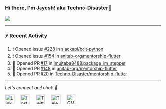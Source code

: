 ### Hi there, I'm [Jayesh!](https://technodisaster.wtf) aka Techno-Disaster👋

<a href="https://github.com/anuraghazra/github-readme-stats">
  <img align="center" src="https://github-readme-stats.vercel.app/api?username=Techno-Disaster&show_icons=true&include_all_commits=true&theme=default&count_private=true" />
</a>

---

### :zap: Recent Activity

<!--START_SECTION:activity-->
1. ❗️ Opened issue [#228](https://github.com//slackapi/bolt-python/issues/228) in [slackapi/bolt-python](https://github.com//slackapi/bolt-python)
2. ❗️ Opened issue [#154](https://github.com//anitab-org/mentorship-flutter/issues/154) in [anitab-org/mentorship-flutter](https://github.com//anitab-org/mentorship-flutter)
3. 💪 Opened PR [#17](https://github.com//imujtaba8488/package_im_stepper/pull/17) in [imujtaba8488/package_im_stepper](https://github.com//imujtaba8488/package_im_stepper)
4. 💪 Opened PR [#148](https://github.com//anitab-org/mentorship-flutter/pull/148) in [anitab-org/mentorship-flutter](https://github.com//anitab-org/mentorship-flutter)
5. 💪 Opened PR [#20](https://github.com//Techno-Disaster/mentorship-flutter/pull/20) in [Techno-Disaster/mentorship-flutter](https://github.com//Techno-Disaster/mentorship-flutter)
<!--END_SECTION:activity-->






---

<i> Let's connect and chat! :incoming_envelope: </i>

<a href="https://www.linkedin.com/in/techno_disaster"><img src="https://cdn.jsdelivr.net/npm/simple-icons@v3/icons/linkedin.svg" width="30px" alt="LinkedIn"></a> &nbsp; &nbsp;
<a href="https://instagram.com/techno_disaster"><img src="https://cdn.jsdelivr.net/npm/simple-icons@v3/icons/instagram.svg" width="30px" alt="Instagram"></a> &nbsp; &nbsp;
<a href="https://twitter.com/techno_disaster"><img src="https://cdn.jsdelivr.net/npm/simple-icons@v3/icons/twitter.svg" width="30px" alt="Twitter"></a> &nbsp; &nbsp;
<a href="https://t.me/techno_disaster"><img src="https://cdn.jsdelivr.net/npm/simple-icons@v3/icons/telegram.svg" width="30px" alt="Telegram"></a> &nbsp; &nbsp;
<a href="mailto:nirvejayesh@gmail.com"><img src="https://cdn.jsdelivr.net/npm/simple-icons@v3/icons/gmail.svg" width="30px" alt="GMail"></a> &nbsp; &nbsp;
